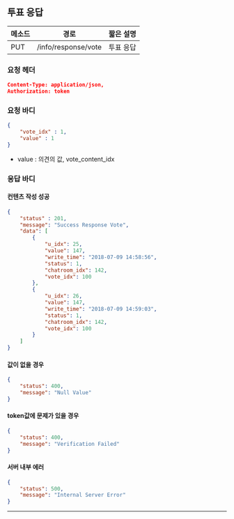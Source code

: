 ## 투표 응답

| 메소드 | 경로                | 짧은 설명 |
| ------ | ------------------- | --------- |
| PUT    | /info/response/vote | 투표 응답 |

### 요청 헤더

```json
Content-Type: application/json,
Authorization: token
```

### 요청 바디

```json
{
    "vote_idx" : 1,
    "value" : 1
}
```

* value : 의견의 값, vote_content_idx

### 응답 바디

#### 컨텐츠 작성 성공

```json
{
    "status" : 201,
    "message": "Success Response Vote",
    "data": [
        {
            "u_idx": 25,
            "value": 147,
            "write_time": "2018-07-09 14:58:56",
            "status": 1,
            "chatroom_idx": 142,
            "vote_idx": 100
        },
        {
            "u_idx": 26,
            "value": 147,
            "write_time": "2018-07-09 14:59:03",
            "status": 1,
            "chatroom_idx": 142,
            "vote_idx": 100
        }
    ]
}
```

#### 값이 없을 경우

```json
{
    "status": 400,
    "message": "Null Value"
}
```

#### token값에 문제가 있을 경우

```json
{
    "status": 400,
    "message": "Verification Failed"
}
```

#### 서버 내부 에러

```json
{
    "status": 500,
    "message": "Internal Server Error"
}
```
------